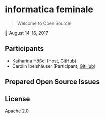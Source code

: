 # informatica feminale

> Welcome to Open Source!

📅 August 14-16, 2017

## Participants
- Katharina Hößel (Host, [GitHub](https://github.com/katsel))
- Carolin Ibelshäuser (Participant, [GitHub](https://github.com/Caro-Lin))

## Prepared Open Source Issues

## License

[Apache 2.0](http://www.apache.org/licenses/LICENSE-2.0)
